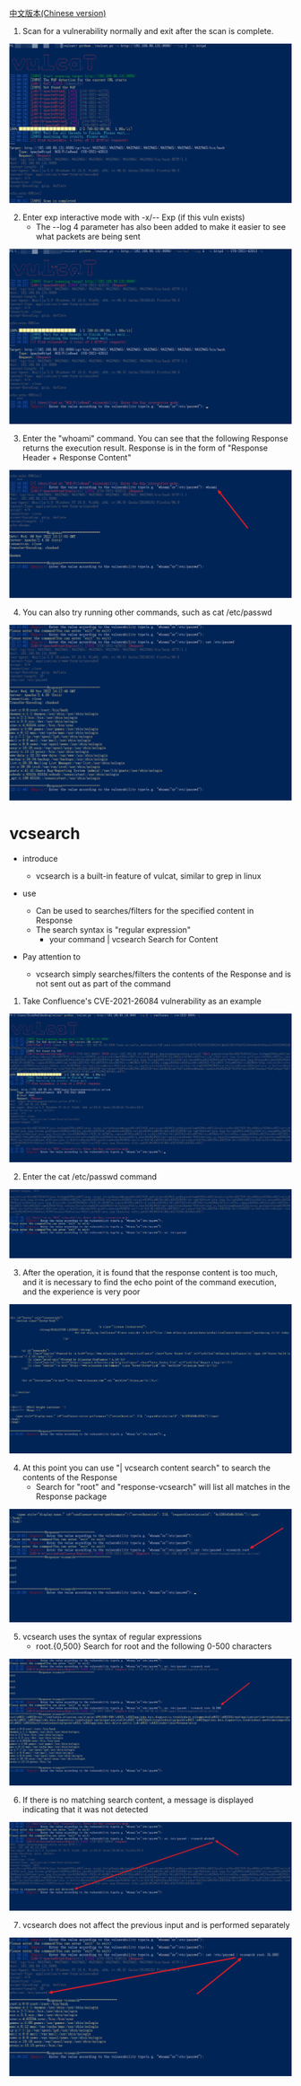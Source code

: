 [中文版本(Chinese version)](README.zh-cn.md)

1. Scan for a vulnerability normally and exit after the scan is complete.

![](en_img/1.png)

2. Enter exp interactive mode with -x/-- Exp (if this vuln exists)
    + The --log 4 parameter has also been added to make it easier to see what packets are being sent

![](en_img/2.png)

3. Enter the "whoami" command. You can see that the following Response returns the execution result. Response is in the form of "Response Header + Response Content"

![](en_img/3.png)

4. You can also try running other commands, such as cat /etc/passwd

![](en_img/4.png)

# vcsearch

* introduce
    + vcsearch is a built-in feature of vulcat, similar to grep in linux
* use
    + Can be used to searches/filters for the specified content in Response
    + The search syntax is "regular expression"
        - your command | vcsearch Search for Content

* Pay attention to
    + vcsearch simply searches/filters the contents of the Response and is not sent out as part of the command

1. Take Confluence's CVE-2021-26084 vulnerability as an example

![](en_img/5.png)

2. Enter the cat /etc/passwd command

![](en_img/6.png)

3. After the operation, it is found that the response content is too much, and it is necessary to find the echo point of the command execution, and the experience is very poor

![](en_img/7.png)

4. At this point you can use "| vcsearch content search" to search the contents of the Response
    + Search for "root" and "response-vcsearch" will list all matches in the Response package

![](en_img/8.png)

5. vcsearch uses the syntax of regular expressions
    + root.{0,500} Search for root and the following 0-500 characters

![](en_img/9.png)

6. If there is no matching search content, a message is displayed indicating that it was not detected

![](en_img/10.png)

7. vcsearch does not affect the previous input and is performed separately

![](en_img/11.png)
